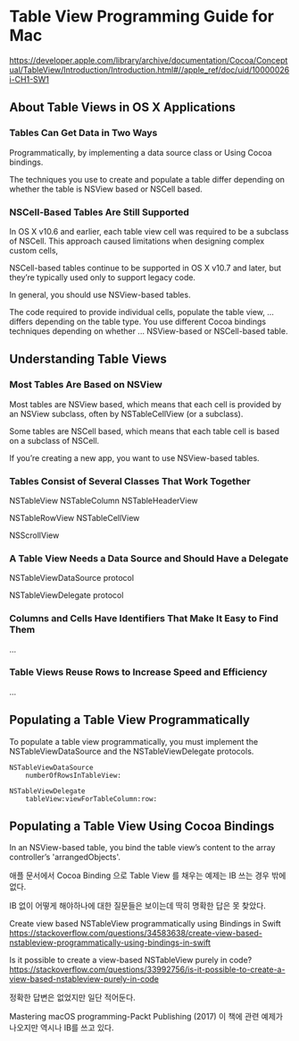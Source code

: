 #  Table View Programming Guide for Mac

https://developer.apple.com/library/archive/documentation/Cocoa/Conceptual/TableView/Introduction/Introduction.html#//apple_ref/doc/uid/10000026i-CH1-SW1

## About Table Views in OS X Applications

### Tables Can Get Data in Two Ways

Programmatically, by implementing a data source class
or Using Cocoa bindings.

The techniques you use to create and populate a table differ
depending on whether the table is 
NSView based or 
NSCell based.

### NSCell-Based Tables Are Still Supported

In OS X v10.6 and earlier, each table view cell was required to be a subclass of NSCell.
This approach caused limitations when designing complex custom cells, 

NSCell-based tables continue to be supported in OS X v10.7 and later, 
but they’re typically used only to support legacy code. 

In general, you should use NSView-based tables.

The code required to provide individual cells, populate the table view, ... differs depending on the table type. 
You use different Cocoa bindings techniques depending on whether ... NSView-based or NSCell-based table.


## Understanding Table Views

### Most Tables Are Based on NSView

Most tables are NSView based, 
which means that each cell is provided by an NSView subclass, 
often by NSTableCellView (or a subclass). 

Some tables are NSCell based, 
which means that each table cell is based on a subclass of NSCell.

If you’re creating a new app, you want to use NSView-based tables.

### Tables Consist of Several Classes That Work Together

NSTableView
NSTableColumn
NSTableHeaderView

NSTableRowView
NSTableCellView

NSScrollView

### A Table View Needs a Data Source and Should Have a Delegate

NSTableViewDataSource protocol

NSTableViewDelegate protocol

### Columns and Cells Have Identifiers That Make It Easy to Find Them

...

### Table Views Reuse Rows to Increase Speed and Efficiency

...


## Populating a Table View Programmatically

To populate a table view programmatically, 
you must implement the NSTableViewDataSource and 
the NSTableViewDelegate protocols.

    NSTableViewDataSource
        numberOfRowsInTableView:
        
    NSTableViewDelegate
        tableView:viewForTableColumn:row:


## Populating a Table View Using Cocoa Bindings

In an NSView-based table, you bind the table view’s content to the array controller’s 'arrangedObjects'.

애플 문서에서 Cocoa Binding 으로 Table View 를 채우는 예제는 IB 쓰는 경우 밖에 없다.

IB 없이 어떻게 해야하나에 대한 질문들은 보이는데 딱히 명확한 답은 못 찾았다.

Create view based NSTableView programmatically using Bindings in Swift
https://stackoverflow.com/questions/34583638/create-view-based-nstableview-programmatically-using-bindings-in-swift

Is it possible to create a view-based NSTableView purely in code?
https://stackoverflow.com/questions/33992756/is-it-possible-to-create-a-view-based-nstableview-purely-in-code

정확한 답변은 없었지만 일단 적어둔다.

Mastering macOS programming-Packt Publishing (2017)
이 책에 관련 예제가 나오지만 역시나 IB를 쓰고 있다.




